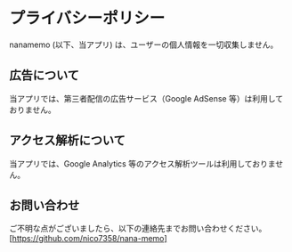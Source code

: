 # プライバシーポリシー

nanamemo (以下、当アプリ) は、ユーザーの個人情報を一切収集しません。

## 広告について

当アプリでは、第三者配信の広告サービス（Google AdSense 等）は利用しておりません。

## アクセス解析について

当アプリでは、Google Analytics 等のアクセス解析ツールは利用しておりません。

## お問い合わせ

ご不明な点がございましたら、以下の連絡先までお問い合わせください。
[https://github.com/nico7358/nana-memo]
